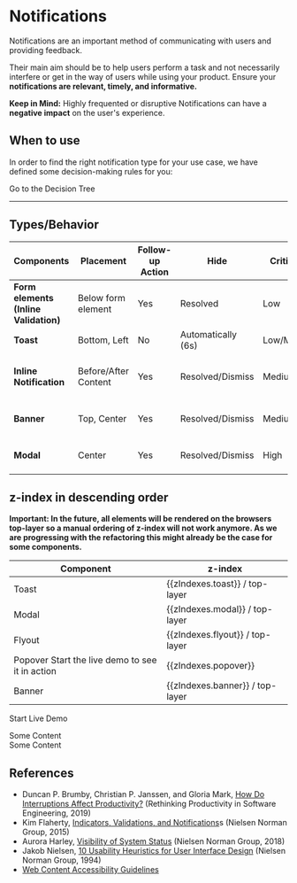 # Notifications

Notifications are an important method of communicating with users and providing feedback.

Their main aim should be to help users perform a task and not necessarily interfere or get in the way of users while
using your product. Ensure your **notifications are relevant, timely, and informative.**

**Keep in Mind:** Highly frequented or disruptive Notifications can have a **negative impact** on the user's experience.

<TableOfContents></TableOfContents>

## When to use

In order to find the right notification type for your use case, we have defined some decision-making rules for you:

<p-link :theme="this.$store.getters.storefrontTheme" href="patterns/notifications/decision-tree" variant="primary">Go to
the Decision Tree</p-link>

---

## Types/Behavior

| Components                            | Placement            | Follow-up Action | Hide               | Criticality | States                           |
| ------------------------------------- | -------------------- | ---------------- | ------------------ | ----------- | -------------------------------- |
| **Form elements (Inline Validation)** | Below form element   | Yes              | Resolved           | Low         | Success, Error                   |
| **Toast**                             | Bottom, Left         | No               | Automatically (6s) | Low/Medium  | Neutral, Success                 |
| **Inline Notification**               | Before/After Content | Yes              | Resolved/Dismiss   | Medium      | Neutral, Success, Warning, Error |
| **Banner**                            | Top, Center          | Yes              | Resolved/Dismiss   | Medium/High | Neutral, Warning, Error          |
| **Modal**                             | Center               | Yes              | Resolved/Dismiss   | High        | Neutral, Warning, Error          |

## z-index in descending order

**Important: In the future, all elements will be rendered on the browsers top-layer so a manual ordering of z-index will
not work anymore. As we are progressing with the refactoring this might already be the case for some components.**

| Component                                                                                                                         | z-index                         |
| --------------------------------------------------------------------------------------------------------------------------------- | ------------------------------- |
| Toast                                                                                                                             | {{zIndexes.toast}} / top-layer  |
| Modal                                                                                                                             | {{zIndexes.modal}} / top-layer  |
| Flyout                                                                                                                            | {{zIndexes.flyout}} / top-layer |
| Popover <p-popover :theme="this.$store.getters.storefrontTheme" ref="popover">Start the live demo to see it in action</p-popover> | {{zIndexes.popover}}            |
| Banner                                                                                                                            | {{zIndexes.banner}} / top-layer |

<p-button :theme="this.$store.getters.storefrontTheme" v-on:click="startDemo()">Start Live Demo</p-button>

<!-- shared across playgrounds -->

<p-toast :theme="this.$store.getters.storefrontTheme" ref="toast"></p-toast>

<div>  
  <p-modal :theme="this.$store.getters.storefrontTheme" ref="modal" heading="Some Heading" :open="isModalOpen">
    <p-text :theme="this.$store.getters.storefrontTheme">Some Content</p-text>
  </p-modal>
</div>

<div>  
  <p-flyout :theme="this.$store.getters.storefrontTheme" ref="flyout" :open="isFlyoutOpen">
    <p-text :theme="this.$store.getters.storefrontTheme">Some Content</p-text>
  </p-flyout>
</div>

## References

- Duncan P. Brumby, Christian P. Janssen, and Gloria Mark,
  [How Do Interruptions Affect Productivity?](https://link.springer.com/chapter/10.1007/978-1-4842-4221-6_9) (Rethinking
  Productivity in Software Engineering, 2019)
- Kim Flaherty,
  [Indicators, Validations, and Notifications](https://nngroup.com/articles/indicators-validations-notifications)s
  (Nielsen Norman Group, 2015)
- Aurora Harley, [Visibility of System Status](https://nngroup.com/articles/visibility-system-status) (Nielsen Norman
  Group, 2018)
- Jakob Nielsen,
  [10 Usability Heuristics for User Interface Design](https://nngroup.com/articles/ten-usability-heuristics) (Nielsen
  Norman Group, 1994)
- [Web Content Accessibility Guidelines](https://w3.org/WAI/standards-guidelines/wcag)

<script lang="ts">import Vue from 'vue';
import Component from 'vue-class-component';
import {
  BANNER_Z_INDEX,
  FLYOUT_Z_INDEX,
  MODAL_Z_INDEX, 
  POPOVER_Z_INDEX,
  TOAST_Z_INDEX
} from '@porsche-design-system/components/src/constants';

@Component
export default class Code extends Vue {
  isModalOpen = false;
  isFlyoutOpen = false;
  isBannerOpen = false;
  toastCounter = 1;

  zIndexes = {
    toast: TOAST_Z_INDEX,
    modal: MODAL_Z_INDEX,
    flyout: FLYOUT_Z_INDEX,
    popover: POPOVER_Z_INDEX,
    banner: BANNER_Z_INDEX,
  };

  mounted() {
    this.$refs.modal.addEventListener('dismiss', () => this.isModalOpen = false);
    this.$refs.flyout.addEventListener('dismiss', () => this.isFlyoutOpen = false);
  }

  startDemo() {
    this.$refs.popover.shadowRoot.querySelector('button').click();
    this.$refs.toast.addMessage({ text: `Some message ${this.toastCounter}`});
    this.toastCounter++;
    this.isModalOpen = true;
    this.isFlyoutOpen = true; 
    if(!this.isBannerOpen){    
      this.openBanner();
    }
  };

  openBanner() {
    const el = document.createElement('p-banner'); 
    el.innerHTML = `
      <span slot="title">Some banner title</span>
      <span slot="description">Some banner description.</span>
    `;
    document.getElementById('app').append(el);

    this.isBannerOpen = true;
    el.theme = this.$store.getters.storefrontTheme;
    el.open = true;

    el.addEventListener('dismiss', () => {
      this.isBannerOpen = false;
      el.open = false;
    });
  };
}
</script>
